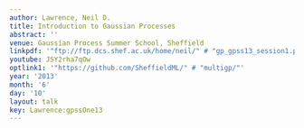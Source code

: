 ```yaml
---
author: Lawrence, Neil D.
title: Introduction to Gaussian Processes
abstract: ''
venue: Gaussian Process Summer School, Sheffield
linkpdf: '"ftp://ftp.dcs.shef.ac.uk/home/neil/" # "gp_gpss13_session1.pdf"'
youtube: JSY2rha7qOw
optlink1: '"https://github.com/SheffieldML/" # "multigp/"'
year: '2013'
month: '6'
day: '10'
layout: talk
key: Lawrence:gpssOne13
---
```

